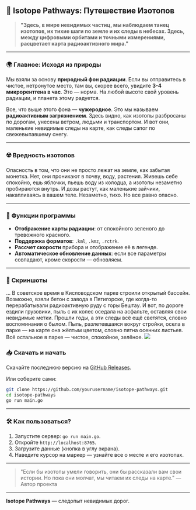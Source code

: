 ## 🌌 **Isotope Pathways: Путешествие Изотопов**

> **"Здесь, в мире невидимых частиц, мы наблюдаем танец изотопов, их тихие шаги по земле и их следы в небесах. Здесь, между цифровыми орбитами и точными измерениями, расцветает карта радиоактивного мира."**

---

### 🌍 **Главное: Исходя из природы**

Мы взяли за основу **природный фон радиации**. Если вы отправитесь в чистое, нетронутое место, там вы, скорее всего, увидите **3-4 микрорентгена в час**. Это — норма. На любой высоте свой уровень радиации, и планета этому радуется.

Все, что выше этого фона — **чужеродное**. Это мы называем **радиоактивным загрязнением**. Здесь видно, как изотопы разбросаны по дорогам, унесены ветром, людьми и транспортом. И вот они, маленькие невидимые следы на карте, как следы сапог по свежевыпавшему снегу.

---

### ☢️ **Вредность изотопов**

Опасность в том, что они не просто лежат на земле, как забытая монетка. Нет, они проникают в почву, воду, растения. Живешь себе спокойно, ешь яблочки, пьешь воду из колодца, а изотопы незаметно пробираются внутрь. И дозы растут, как маленькие зайчики, накапливаясь в вашем теле. Незаметно, тихо. Но все равно опасно.

---

### 🚀 **Функции программы**

- **Отображение карты радиации**: от спокойного зеленого до тревожного красного.
- **Поддержка форматов**: `.kml`, `.kmz`, `.rctrk`.
- **Рассчет скорости** прибора и отображение её в легенде.
- **Автоматическое обновление данных**: если все параметры совпадают, кроме скорости — обновляем.

---

### 📸 **Скриншоты**

... В советское время в Кисловодском парке строили открытый бассейн. Возможно, взяли бетон с завода в Пятигорске, где когда-то перерабатывали радиоактивную руду с горы Бештау. И вот, по дороге ездили грузовики, пыль с их колес оседала на асфальте, оставляя свои невидимые метки. Прошли годы, а эти следы всё ещё светятся, словно воспоминания о былом. Пыль, разлетевшаяся вокруг стройки, осела в парке — на карте она жёлтым цветом, словно пятна осенних листьев. Всё остальное в парке — чистое, спокойное, зелёное.
<img src="https://repository-images.githubusercontent.com/870016860/11fd6abc-fe8b-4cd8-95c2-df1c631c8762">

### 📥 **Скачать и начать**

Скачайте последнюю версию на [GitHub Releases](https://github.com/yourusername/isotope-pathways/releases).

Или соберите сами:

```bash
git clone https://github.com/yourusername/isotope-pathways.git
cd isotope-pathways
go run main.go
```

---

### 🛠 **Как пользоваться?**

1. Запустите сервер: `go run main.go`.
2. Откройте `http://localhost:8765`.
3. Загрузите данные (кнопка в углу экрана).
4. Наведите курсор на маркер — узнайте все о месте и его изотопах.

---

> "Если бы изотопы умели говорить, они бы рассказали вам свои истории. Но пока они молчат, мы читаем их следы на карте." — Автор проекта

---

**Isotope Pathways** — следопыт невидимых дорог.
